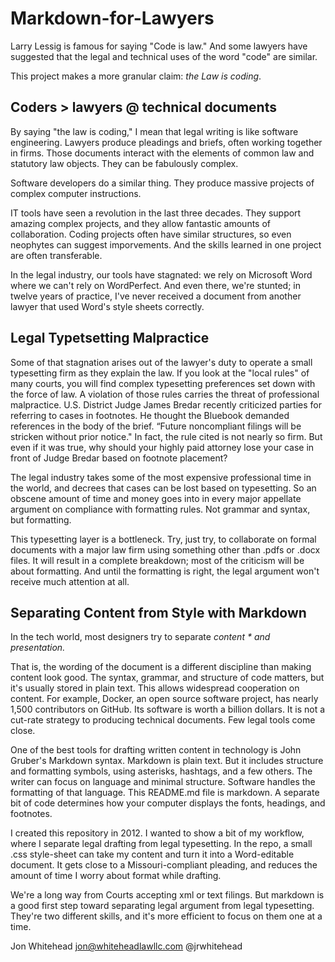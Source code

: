 # Markdown-for-Lawyers

Larry Lessig is famous for saying "Code is law."  And some lawyers have suggested that the legal and technical uses of the word "code" are similar.  

This project makes a more granular claim:  *the Law is coding*. 

## Coders > lawyers @ technical documents  

By saying "the law is coding," I mean that legal writing is like software engineering.  Lawyers produce pleadings and briefs, often working together in firms.  Those documents interact with the elements of common law and statutory law objects. They can be fabulously complex. 

Software developers do a similar thing. They produce massive projects of complex computer instructions.   

IT tools have seen a revolution in the last three decades. They support amazing complex projects, and they allow fantastic amounts of collaboration.  Coding projects often have similar structures, so even neophytes can suggest imporvements.   And the skills learned in one project are often transferable.     

In the legal industry, our tools have stagnated: we rely on Microsoft Word where we can't rely on WordPerfect.  And even there, we're stunted;  in twelve years of practice, I've never received a document from another lawyer that used Word's style sheets correctly.     

## Legal Typetsetting Malpractice
Some of that stagnation arises out of the lawyer's duty to operate a small typesetting firm as they explain the law.  If you look at the "local rules" of many courts, you will find complex typesetting preferences set down with the force of law.  A violation of those rules carries the threat of professional malpractice.   U.S. District Judge James Bredar recently criticized parties for referring to cases in footnotes. He thought the Bluebook demanded references in the body of the brief.   “Future noncompliant filings will be stricken without prior notice." In fact, the rule cited is not nearly so firm.   But even if it was true, why should your highly paid attorney lose your case in front of Judge Bredar based on footnote placement? 

The legal industry takes some of the most expensive professional time in the world, and decrees that cases can be lost based on typesetting. So an obscene amount of time and money goes into in every major appellate argument on compliance with formatting rules.  Not grammar and syntax, but formatting.  

This typesetting layer is a bottleneck.  Try, just try, to collaborate on formal documents with a major law firm using something other than .pdfs or .docx files.  It will result in a complete breakdown; most of the criticism will be about formatting.  And until the formatting is right, the legal argument won't receive much attention at all.  

## Separating Content from Style with Markdown

In the tech world, most designers try to separate *content * and presentation.*   

That is, the wording of the document is a different discipline than making content look good.  The syntax, grammar, and structure of code matters, but it's usually stored in plain text.  This allows widespread cooperation on content.  For example, Docker, an open source software project, has nearly 1,500 contributors on GitHub.  Its software is worth a billion dollars.  It is not a cut-rate strategy to producing technical documents.  Few legal tools come close.

One of the best tools for drafting written content in technology is John Gruber's Markdown syntax.  Markdown is plain text.  But it includes structure and formatting symbols, using asterisks, hashtags, and a few others.  The writer can focus on language and minimal structure.  Software handles the formatting of that language.  This README.md file is markdown.  A separate bit of code determines how your computer displays the fonts, headings, and footnotes. 

I created this repository in 2012. I wanted to show a bit of my workflow, where I separate legal drafting from legal typesetting.  In the repo, a small .css style-sheet can take my content and turn it into a Word-editable document.  It gets close to a Missouri-compliant pleading, and reduces the amount of time I worry about format while drafting. 

We're a long way from Courts accepting xml or text filings.  But markdown is a good first step toward separating legal argument  from legal typesetting.  They're two different skills, and it's more efficient to focus on them one at a time. 

Jon Whitehead
jon@whiteheadlawllc.com
@jrwhitehead



